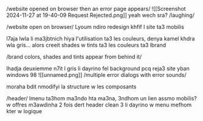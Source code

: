 /website opened on browser then an error page appears/ 
![[Screenshot 2024-11-27 at 19-40-09 Request Rejected.png]]
yeah wech sra? /laughing/

/website open on browser/
Lyoum ndiro redesign khfif l site ta3 mobilis

l7aja lwla li ma3jbtnich hiya l'utilisation ta3 les couleurs, denya kamel khdra wla gris... 
alors creeit shades w tints ta3 les couleurs ta3 lbrand

/brand colors, shades and tints appear from behind it/ 



lhadja deuxiemme n7it l gris li dayrino fel background pcq reja3 site yban windows 98
![[unnamed.png]]
/multiple error dialogs with error sounds/

moraha bdit nmodifyi la structure w les composants

/header/
lmenu ta3hom ma3ndo hta ma3na, 3ndhom un lien assmo mobilis? w offres m3awdinha 2 fois
dert header clean 3 li dayrino w menu mefhom kter w logique